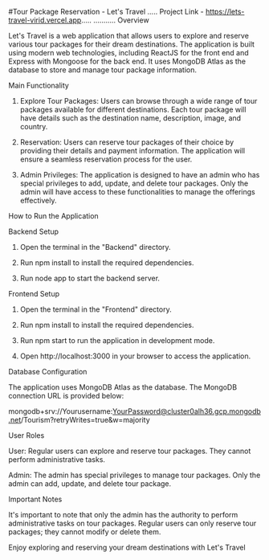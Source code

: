 #Tour Package Reservation - Let's Travel
.....
Project Link - https://lets-travel-virid.vercel.app.....
...........
Overview

Let's Travel is a web application that allows users to explore and reserve various tour packages for their dream destinations. The application is built using modern web technologies, including ReactJS for the front end and Express with Mongoose for the back end. It uses MongoDB Atlas as the database to store and manage tour package information.

Main Functionality

1. Explore Tour Packages: Users can browse through a wide range of tour packages available for different destinations. Each tour package will have details such as the destination name, description, image, and country.

2. Reservation: Users can reserve tour packages of their choice by providing their details and payment information. The application will ensure a seamless reservation process for the user.

3. Admin Privileges: The application is designed to have an admin who has special privileges to add, update, and delete tour packages. Only the admin will have access to these functionalities to manage the offerings effectively.

How to Run the Application

Backend Setup

1. Open the terminal in the "Backend" directory.

2. Run npm install to install the required dependencies.

3. Run node app to start the backend server.

Frontend Setup

1. Open the terminal in the "Frontend" directory.

2. Run npm install to install the required dependencies.

3. Run npm start to run the application in development mode.

4. Open http://localhost:3000 in your browser to access the application.

Database Configuration

The application uses MongoDB Atlas as the database. The MongoDB connection URL is provided below:

mongodb+srv://Yourusername:YourPassword@cluster0alh36.gcp.mongodb.net/Tourism?retryWrites=true&w=majority

User Roles

User: Regular users can explore and reserve tour packages. They cannot perform administrative tasks.

Admin: The admin has special privileges to manage tour packages. Only the admin can add, update, and delete tour package.

Important Notes

It's important to note that only the admin has the authority to perform administrative tasks on tour packages. Regular users can only reserve tour packages; they cannot modify or delete them.

Enjoy exploring and reserving your dream destinations with Let's Travel

